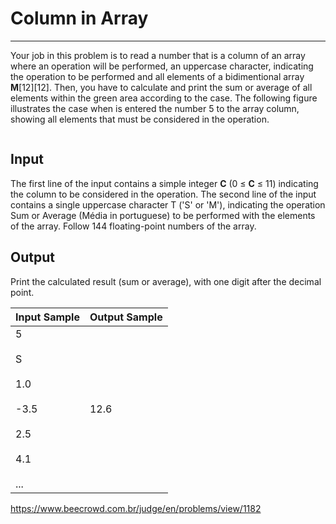 # Column in Array

---

Your job in this problem is to read a number that is a column of an array where an operation will be performed, an uppercase character, indicating the operation to be performed and all elements of a bidimentional array **M**[12][12].
Then, you have to calculate and print the sum or average of all elements within the green area according to the case.
The following figure illustrates the case when is entered the number 5 to the array column, showing all elements that must be considered in the operation.

<img src="https://resources.beecrowd.com.br/gallery/images/problems/UOJ_1182.png" title="" alt="" data-align="center">

## Input

The first line of the input contains a simple integer **C** (0 ≤ **C** ≤ 11) indicating the column to be considered in the operation.
The second line of the input contains a single uppercase character T ('S' or 'M'), indicating the operation Sum or Average (Média in portuguese) to be performed with the elements of the array.
Follow 144 floating-point numbers of the array.

## Output

Print the calculated result (sum or average), with one digit after the decimal point.

| Input Sample                                                       | Output Sample |
| ------------------------------------------------------------------ | ------------- |
| 5<br><br>S<br><br>1.0<br><br>-3.5<br><br>2.5<br><br>4.1<br><br>... | 12.6          |

https://www.beecrowd.com.br/judge/en/problems/view/1182
